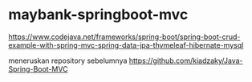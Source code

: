# maybank-springboot-mvc
https://www.codejava.net/frameworks/spring-boot/spring-boot-crud-example-with-spring-mvc-spring-data-jpa-thymeleaf-hibernate-mysql

meneruskan repository sebelumnya 
https://github.com/kiadzaky/Java-Spring-Boot-MVC
